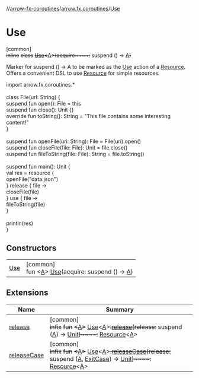 //[arrow-fx-coroutines](../../../index.md)/[arrow.fx.coroutines](../index.md)/[Use](index.md)

# Use

[common]\
~~inline~~ ~~class~~ [~~Use~~](index.md)~~&lt;~~[A](index.md)~~&gt;~~~~(~~~~acquire~~~~:~~ suspend () -&gt; [A](index.md)~~)~~

Marker for suspend () -&gt; A to be marked as the [Use](index.md) action of a [Resource](../-resource/index.md). Offers a convenient DSL to use [Resource](../-resource/index.md) for simple resources.

import arrow.fx.coroutines.*\
\
class File(url: String) {\
  suspend fun open(): File = this\
  suspend fun close(): Unit {}\
  override fun toString(): String = "This file contains some interesting content!"\
}\
\
suspend fun openFile(uri: String): File = File(uri).open()\
suspend fun closeFile(file: File): Unit = file.close()\
suspend fun fileToString(file: File): String = file.toString()\
\
suspend fun main(): Unit {\
  val res = resource {\
    openFile("data.json")\
  } release { file -&gt;\
    closeFile(file)\
  } use { file -&gt;\
    fileToString(file)\
  }\
\
  println(res)\
}<!--- KNIT example-resource-09.kt -->

## Constructors

| | |
|---|---|
| [Use](-use.md) | [common]<br>fun &lt;[A](index.md)&gt; [Use](-use.md)(acquire: suspend () -&gt; [A](index.md)) |

## Extensions

| Name | Summary |
|---|---|
| [release](../release.md) | [common]<br>~~infix~~ ~~fun~~ ~~&lt;~~[A](../release.md)~~&gt;~~ [Use](index.md)&lt;[A](../release.md)&gt;~~.~~[~~release~~](../release.md)~~(~~~~release~~~~:~~ suspend ([A](../release.md)) -&gt; [Unit](https://kotlinlang.org/api/latest/jvm/stdlib/kotlin/-unit/index.html)~~)~~~~:~~ [Resource](../-resource/index.md)&lt;[A](../release.md)&gt; |
| [releaseCase](../release-case.md) | [common]<br>~~infix~~ ~~fun~~ ~~&lt;~~[A](../release-case.md)~~&gt;~~ [Use](index.md)&lt;[A](../release-case.md)&gt;~~.~~[~~releaseCase~~](../release-case.md)~~(~~~~release~~~~:~~ suspend ([A](../release-case.md), [ExitCase](../-exit-case/index.md)) -&gt; [Unit](https://kotlinlang.org/api/latest/jvm/stdlib/kotlin/-unit/index.html)~~)~~~~:~~ [Resource](../-resource/index.md)&lt;[A](../release-case.md)&gt; |
